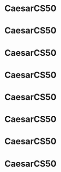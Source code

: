 # CaesarCS50
# CaesarCS50
# CaesarCS50
# CaesarCS50
# CaesarCS50
# CaesarCS50
# CaesarCS50
# CaesarCS50
